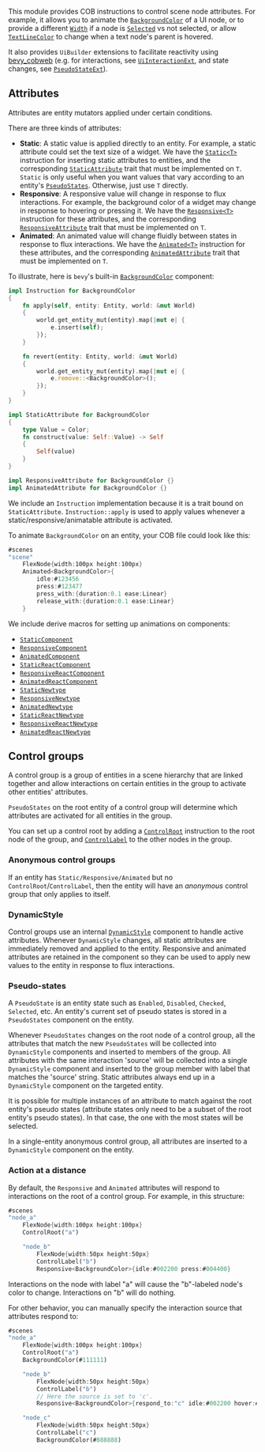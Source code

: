 This module provides COB instructions to control scene node attributes. For example, it allows you to animate the [`BackgroundColor`](bevy::prelude::BackgroundColor) of a UI node, or to provide a different [`Width`](bevy_cobweb_ui::prelude::Width) if a node is [`Selected`](bevy_cobweb_ui::sickle::PseudoState::Selected) vs not selected, or allow [`TextLineColor`](bevy_cobweb_ui::prelude::TextLineColor) to change when a text node's parent is hovered.

It also provides `UiBuilder` extensions to facilitate reactivity using [bevy_cobweb](https://github.com/UkoeHB/bevy_cobweb) (e.g. for interactions, see [`UiInteractionExt`](bevy_cobweb_ui::prelude::UiInteractionExt), and state changes, see [`PseudoStateExt`](bevy_cobweb_ui::prelude::PseudoStateExt)).


## Attributes

Attributes are entity mutators applied under certain conditions.

There are three kinds of attributes:
- **Static**: A static value is applied directly to an entity. For example, a static attribute could set the text size of a widget. We have the [`Static<T>`](bevy_cobweb_ui::prelude::Static) instruction for inserting static attributes to entities, and the corresponding [`StaticAttribute`]((bevy_cobweb_ui::prelude::StaticAttribute)) trait that must be implemented on `T`. `Static` is only useful when you want values that vary according to an entity's [`PseudoStates`](bevy_cobweb_ui::sickle::PseudoStates). Otherwise, just use `T` directly.
- **Responsive**: A responsive value will change in response to flux interactions. For example, the background color of a widget may change in response to hovering or pressing it. We have the [`Responsive<T>`](bevy_cobweb_ui::prelude::Responsive) instruction for these attributes, and the corresponding [`ResponsiveAttribute`]((bevy_cobweb_ui::prelude::ResponsiveAttribute)) trait that must be implemented on `T`.
- **Animated**: An animated value will change fluidly between states in response to flux interactions. We have the [`Animated<T>`](bevy_cobweb_ui::prelude::Animated) instruction for these attributes, and the corresponding [`AnimatedAttribute`]((bevy_cobweb_ui::prelude::AnimatedAttribute)) trait that must be implemented on `T`.

To illustrate, here is `bevy`'s built-in [`BackgroundColor`](bevy::prelude::BackgroundColor) component:
```rust
impl Instruction for BackgroundColor
{
    fn apply(self, entity: Entity, world: &mut World)
    {
        world.get_entity_mut(entity).map(|mut e| {
            e.insert(self);
        });
    }

    fn revert(entity: Entity, world: &mut World)
    {
        world.get_entity_mut(entity).map(|mut e| {
            e.remove::<BackgroundColor>();
        });
    }
}

impl StaticAttribute for BackgroundColor
{
    type Value = Color;
    fn construct(value: Self::Value) -> Self
    {
        Self(value)
    }
}

impl ResponsiveAttribute for BackgroundColor {}
impl AnimatedAttribute for BackgroundColor {}
```

We include an `Instruction` implementation because it is a trait bound on `StaticAttribute`. `Instruction::apply` is used to apply values whenever a static/responsive/animatable attribute is activated.

To animate `BackgroundColor` on an entity, your COB file could look like this:
```rust
#scenes
"scene"
    FlexNode{width:100px height:100px}
    Animated<BackgroundColor>{
        idle:#123456
        press:#123477
        press_with:{duration:0.1 ease:Linear}
        release_with:{duration:0.1 ease:Linear}
    }
```

We include derive macros for setting up animations on components:
- [`StaticComponent`](bevy_cobweb_ui::prelude::StaticComponent)
- [`ResponsiveComponent`](bevy_cobweb_ui::prelude::ResponsiveComponent)
- [`AnimatedComponent`](bevy_cobweb_ui::prelude::AnimatedComponent)
- [`StaticReactComponent`](bevy_cobweb_ui::prelude::StaticReactComponent)
- [`ResponsiveReactComponent`](bevy_cobweb_ui::prelude::ResponsiveReactComponent)
- [`AnimatedReactComponent`](bevy_cobweb_ui::prelude::AnimatedReactComponent)
- [`StaticNewtype`](bevy_cobweb_ui::prelude::StaticNewtype)
- [`ResponsiveNewtype`](bevy_cobweb_ui::prelude::ResponsiveNewtype)
- [`AnimatedNewtype`](bevy_cobweb_ui::prelude::AnimatedNewtype)
- [`StaticReactNewtype`](bevy_cobweb_ui::prelude::StaticReactNewtype)
- [`ResponsiveReactNewtype`](bevy_cobweb_ui::prelude::ResponsiveReactNewtype)
- [`AnimatedReactNewtype`](bevy_cobweb_ui::prelude::AnimatedReactNewtype)


## Control groups

A control group is a group of entities in a scene hierarchy that are linked together and allow interactions on certain entities in the group to activate other entities' attributes.

`PseudoStates` on the root entity of a control group will determine which attributes are activated for all entities in the group.

You can set up a control root by adding a [`ControlRoot`](bevy_cobweb_ui::prelude::ControlRoot) instruction to the root node of the group, and [`ControlLabel`](bevy_cobweb_ui::prelude::ControlLabel) to the other nodes in the group.

### Anonymous control groups

If an entity has `Static/Responsive/Animated` but no `ControlRoot`/`ControlLabel`, then the entity will have an *anonymous* control group that only applies to itself.

### DynamicStyle

Control groups use an internal [`DynamicStyle`](bevy_cobweb_ui::sickle::DynamicStyle) component to handle active attributes. Whenever `DynamicStyle` changes, all static attributes are immediately removed and applied to the entity. Responsive and animated attributes are retained in the component so they can be used to apply new values to the entity in response to flux interactions.

### Pseudo-states

A `PseudoState` is an entity state such as `Enabled`, `Disabled`, `Checked`, `Selected`, etc. An entity's current set of pseudo states is stored in a `PseudoStates` component on the entity.

Whenever `PseudoStates` changes on the root node of a control group, all the attributes that match the new `PseudoStates` will be collected into `DynamicStyle` components and inserted to members of the group. All attributes with the same interaction 'source' will be collected into a single `DynamicStyle` component and inserted to the group member with label that matches the 'source' string. Static attributes always end up in a `DynamicStyle` component on the targeted entity.

It is possible for multiple instances of an attribute to match against the root entity's pseudo states (attribute states only need to be a subset of the root entity's pseudo states). In that case, the one with the most states will be selected.

In a single-entity anonymous control group, all attributes are inserted to a `DynamicStyle` component on the entity.

### Action at a distance

By default, the `Responsive` and `Animated` attributes will respond to interactions on the root of a control group. For example, in this structure:

```rust
#scenes
"node_a"
    FlexNode{width:100px height:100px}
    ControlRoot("a")

    "node_b"
        FlexNode{width:50px height:50px}
        ControlLabel("b")
        Responsive<BackgroundColor>{idle:#002200 press:#004400}
```

Interactions on the node with label "a" will cause the "b"-labeled node's color to change. Interactions on "b" will do nothing.

For other behavior, you can manually specify the interaction source that attributes respond to:

```rust
#scenes
"node_a"
    FlexNode{width:100px height:100px}
    ControlRoot("a")
    BackgroundColor(#111111)

    "node_b"
        FlexNode{width:50px height:50px}
        ControlLabel("b")
        // Here the source is set to 'c'.
        Responsive<BackgroundColor>{respond_to:"c" idle:#002200 hover:#004400}

    "node_c"
        FlexNode{width:50px height:50px}
        ControlLabel("c")
        BackgroundColor(#888888)
```

